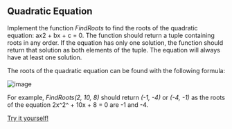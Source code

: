 ## Quadratic Equation

Implement the function _FindRoots_ to find the roots of the quadratic equation: ax2 + bx + c = 0. The function should return a tuple containing roots in any order. If the equation has only one solution, the function should return that solution as both elements of the tuple. The equation will always have at least one solution.

The roots of the quadratic equation can be found with the following formula:

![image](https://user-images.githubusercontent.com/15602473/230751747-8baa866d-af68-4328-bf1e-c7e012a6f39e.png)

For example, _FindRoots(2, 10, 8)_ should return _(-1, -4)_ or _(-4, -1)_ as the roots of the equation 2x^2^ + 10x + 8 = 0 are -1 and -4.

[Try it yourself!](https://www.testdome.com/questions/c-sharp/quadratic-equation/96024)
